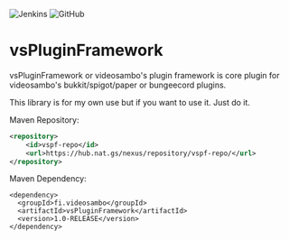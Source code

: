 ![Jenkins](https://img.shields.io/jenkins/build?jobUrl=https%3A%2F%2Fhub.nat.gs%2Fjenkins%2Fjob%2FvsPluginFramework%2F)
![GitHub](https://img.shields.io/github/license/videosambo/vsPluginFramework)

# vsPluginFramework

vsPluginFramework or videosambo's plugin framework is core plugin for videosambo's bukkit/spigot/paper or bungeecord plugins.

This library is for my own use but if you want to use it. Just do it.

Maven Repository:
```xml
<repository>
    <id>vspf-repo</id>
    <url>https://hub.nat.gs/nexus/repository/vspf-repo/</url>
</repository>
```

Maven Dependency:
```
<dependency>
  <groupId>fi.videosambo</groupId>
  <artifactId>vsPluginFramework</artifactId>
  <version>1.0-RELEASE</version>
</dependency>
```
